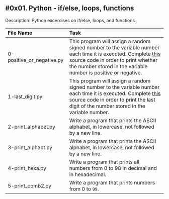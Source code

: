 #0x01. Python - if/else, loops, functions
------------------------------------------
Description: Python excercises on if/else, loops, and functions.

| File Name | Task |
|:----------|:-----|
| 0-positive_or_negative.py | This program will assign a random signed number to the variable number each time it is executed. Complete <a href="https://github.com/holbertonschool/0x01.py/blob/master/0-positive_or_negative_py">this</a> source code in order to print whether the number stored in the variable number is positive or negative. |
| 1-last_digit.py | This program will assign a random signed number to the variable number each time it is executed. Complete <a href="https://github.com/holbertonschool/0x01.py/blob/master/1-last_digit_py">this</a> source code in order to print the last digit of the number stored in the variable number. |
| 2-print_alphabet.py | Write a program that prints the ASCII alphabet, in lowercase, not followed by a new line. |
| 3-print_alphabt.py | Write a program that prints the ASCII alphabet, in lowercase, not followed by a new line. |
| 4-print_hexa.py | Write a program that prints all numbers from 0 to 98 in decimal and in hexadecimal. |
| 5-print_comb2.py | Write a program that prints numbers from 0 to `99`. |
